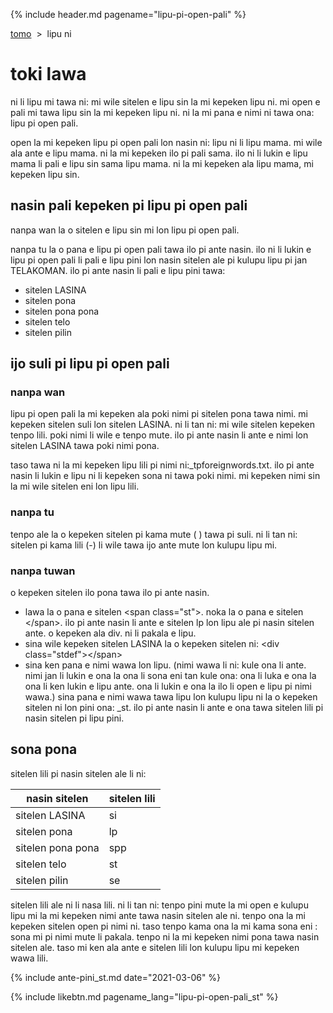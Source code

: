 {% include header.md pagename="lipu-pi-open-pali" %}



<span class="st">[tomo](https://joelthomastr.github.io/tokipona/README_st)&nbsp;&nbsp;>&nbsp;&nbsp;lipu ni</span>

# <span class="st">toki lawa</span>

<span class="st">ni li lipu mi tawa ni: mi wile sitelen e lipu sin la mi kepeken lipu ni. mi open e pali mi tawa lipu sin la mi kepeken lipu ni. ni la mi pana e nimi ni tawa ona: lipu pi open pali.</span>

<span class="st">open la mi kepeken lipu pi open pali lon nasin ni: lipu ni li lipu mama. mi wile ala ante e lipu mama. ni la mi kepeken ilo pi pali sama. ilo ni li lukin e lipu mama li pali e lipu sin sama lipu mama. ni la mi kepeken ala lipu mama, mi kepeken lipu sin.</span>

## <span class="st">nasin pali kepeken pi lipu pi open pali</span>

<span class="st">nanpa wan la o sitelen e lipu sin mi lon lipu pi open pali.</span>

<span class="st">nanpa tu la o pana e lipu pi open pali tawa ilo pi ante nasin. ilo ni li lukin e lipu pi open pali li pali e lipu pini lon nasin sitelen ale pi kulupu lipu pi jan TELAKOMAN. ilo pi ante nasin li pali e lipu pini tawa:</span>
- <span class="st">sitelen LASINA</span>
- <span class="st">sitelen pona</span>
- <span class="st">sitelen pona pona</span>
- <span class="st">sitelen telo</span>
- <span class="st">sitelen pilin</span>

## <span class="st">ijo suli pi lipu pi open pali</span>

### <span class="st">nanpa wan</span>

<span class="st">lipu pi open pali la mi kepeken ala poki nimi pi sitelen pona tawa nimi. mi kepeken sitelen suli lon sitelen LASINA. ni li tan ni: mi wile sitelen kepeken tenpo lili. poki nimi li wile e tenpo mute. ilo pi ante nasin li ante e nimi lon sitelen LASINA tawa poki nimi pona.</span>

<span class="st">taso tawa ni la mi kepeken lipu lili pi nimi ni:<span class="stdef">_tpforeignwords.txt.</span> ilo pi ante nasin li lukin e lipu ni li kepeken sona ni tawa poki nimi. mi kepeken nimi sin la mi wile sitelen eni lon lipu lili.</span>

### <span class="st">nanpa tu</span>
<span class="st">tenpo ale la o kepeken sitelen pi kama mute (<span class="stdef"> </span>) tawa pi suli. ni li tan ni: sitelen pi kama lili (<span class="stdef">-</span>) li wile tawa ijo ante mute lon kulupu lipu mi.</span>

### <span class="st">nanpa tuwan</span>
<span class="st">o kepeken sitelen ilo pona tawa ilo pi ante nasin.</span>

- <span class="st">lawa la o pana e sitelen <span class="stdef">\<span class="st"\></span>. noka la o pana e sitelen <span class="stdef">\</span></span>. ilo pi ante nasin li ante e sitelen <span class="lpdef">lp</span> lon lipu ale pi nasin sitelen ante. o kepeken ala <span class="stdef">div</span>. ni li pakala e lipu.</span>
- <span class="st">sina wile kepeken sitelen LASINA la o kepeken sitelen ni: <span class="stdef">\<div class="stdef"\><\/span></span></span>
- <span class="st">sina ken pana e nimi wawa lon lipu. (nimi wawa li ni: kule ona li ante. nimi jan li lukin e ona la ona li sona eni tan kule ona: ona li luka e ona la ona li ken lukin e lipu ante. ona li lukin e ona la ilo li open e lipu pi nimi wawa.) sina pana e nimi wawa tawa lipu lon kulupu lipu ni la o kepeken sitelen ni lon pini ona: <span class="stdef">_st</span>. ilo pi ante nasin li ante e ona tawa sitelen lili pi nasin sitelen pi lipu pini.</span>


## <span class="st">sona pona</span>

<span class="st">sitelen lili pi nasin sitelen ale li ni:</span>

| <span class="st">nasin sitelen</span> | <span class="st">sitelen lili</span> |
| ----- | ----- |
| <span class="st">sitelen LASINA</span> | <span class="st"><span class="stdef">si</span></span> |
| <span class="st">sitelen pona</span> | <span class="st"><span class="stdef">lp</span></span> |
| <span class="st">sitelen pona pona</span> | <span class="st"><span class="stdef">spp</span></span> |
| <span class="st">sitelen telo</span> | <span class="st"><span class="stdef">st</span></span> |
| <span class="st">sitelen pilin</span> | <span class="st"><span class="stdef">se</span></span> |

<span class="st">sitelen lili ale ni li nasa lili. ni li tan ni: tenpo pini mute la mi open e kulupu lipu mi la mi kepeken nimi ante tawa nasin sitelen ale ni. tenpo ona la mi kepeken sitelen open pi nimi ni. taso tenpo kama ona la mi kama sona eni : sona mi pi nimi mute li pakala. tenpo ni la mi kepeken nimi pona tawa nasin sitelen ale. taso mi ken ala ante e sitelen lili lon kulupu lipu mi kepeken wawa lili.</span>

{% include ante-pini_st.md date="2021-03-06" %}

{% include likebtn.md pagename_lang="lipu-pi-open-pali_st" %}
